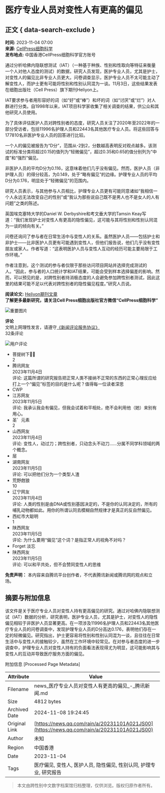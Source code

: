 # 医疗专业人员对变性人有更高的偏见

## 正文 { data-search-exclude }


**时间:** 2023-11-04 07:00  
**来源:** [CellPress细胞科学](https://news.qq.com/omn/author/8QIf3n5c7oUauz7R4gc%3D)  
**发布地点:** 中国香港CellPress细胞科学官方账号  

通过分析哈佛内隐联想测试（IAT）（一种基于种族、性别和性取向等特征来衡量一个人对他人态度的测试）的数据，研究人员发现，医护专业人员，尤其是护士，对变性人的偏见比非专业人员更大。问卷调查显示，医护专业人员不太可能主动了解变性人，而护士更有可能将性别和性别认同混为一谈。11月3日，这些结果发表在细胞出版社（Cell Press）旗下期刊Heliyon上。

IAT要求参与者用形容好的词（如“好”或“棒”）和坏的词（如“讨厌”或“烂”）对人群进行分类。自1998年以来，IAT项目科学家收集了相关调查的结果，供公众和其他研究人员使用。

为了具体评估医护人员对跨性别者的态度，研究人员关注了2020年至2022年的一部分受访者，包括11996名护理人员和22443名其他医疗专业人员。将这些回答与177810名非医护专业人员的回答进行比较。

一个人的偏见被报告为“D分”，范围从-2到2，分数越高表明反对观点越多。该测试的标准分类将超过0.15的值列为“轻微偏见”，超过0.35和0.65的值分别列为“中度”和“强烈”偏见。

非医护人员的平均D分为0.116，这意味着他们几乎没有偏见。然而，医护人员（非护理人员）的得分较高，为0.149，处于“略有偏见”的边缘。护理专业人员的平均D分为0.176，明显处于“轻微偏见”的范围内。

研究人员表示，与其他参与人员相比，护理专业人员更有可能同意诸如“我相信一个人永远无法改变自己的性别”或“我认为那些说自己既不是男人也不是女人的人有问题”之类的陈述。

英国埃克塞特大学的Daniel W. Derbyshire和考文垂大学的Tamsin Keay写道：“我们发现护士对变性人有更高的隐性偏见，这可能与其将性别和性别认同混为一谈的倾向有关。”

问卷还询问了参与者在日常生活中与变性人的关系。虽然医护人员——包括护士和非护士——比非医护人员更有可能遇到变性人，但他们报告说，他们几乎没有变性朋友或家人。作者写道：“这表明医护人员与变性人互动的经历可能主要局限于工作环境。”

作者注意到，这个测试的参与者仅限于那些访问项目网站并选择完成测试的人。“因此，参与者的人口统计学和IAT结果，可能会受到样本选择偏差的影响。然而，可以预见的是，对跨性别者持消极态度的人会避免参加跨性别者测试，因此这里的结果可能不足以代表对跨性别者的隐性偏见程度。”研究人员说。

**阅读论文:** [Heliyon期刊文章](https://cell.com/heliyon/fulltext/S2405-8440(23)07970-7)  
**了解更多最新研究，请关注Cell Press细胞出版社官方微信“CellPress细胞科学”**

![重要图片](https://inews.gtimg.com/newsapp_bt/0/1012205723968_6694/0)

**评论**  
文明上网理性发言，请遵守[《新闻评论服务协议》](https://new.qq.com/static/coralinfo.htm)  
32条评论

![用户评论](http://inews.gtimg.com/newsapp_ls/0/12597139796/0)  
- 菩提树下🖖🏼  
  2  
- 腾讯网友  
  2023年11月4日  
  评论: 这篇所谓的研究报告把正常人类不接纳不正常的东西的正常心理反应给打上一个“偏见”标签的目的是什么呢？值得每一位读者深思  
- CWP  
- 江苏网友  
  2023年11月5日  
  评论: 我承认我会有偏见，但我会试着和平相处，绝不会利用他（她）来别有用心。  
- 圣゜元素  
  2  
- 山西网友  
  2023年11月4日  
  评论: 变性人，动过刀；跨性别者，只动念头不动刀……分属不同学科领域的两个概念。  
- 层  
- 湖南网友  
  2023年11月5日  
  评论: 可以把他们分为一个类型人渣  
- 荒野甝狼  
  10  
- 辽宁网友  
  2023年11月4日  
  评论: 人类的性别是由DNA或性别基因决定的，不是你的认同决定的，所有的哺乳动物都如此。用你的所谓认同去模糊自然规律才是真正的反自然偏见。  
- 西虹市大聪明  
  1  
- 陕西网友  
  2023年11月5日  
  评论: 为什么要用“偏见”这个词？是指正常人的视角不对吗？  
- Forget 淡忘  
- 陕西网友  
  2023年11月5日  
  评论: 可以和平共处，但不会赞同变性人的思维  

**免责声明：** 本内容来自腾讯平台创作者，不代表腾讯新闻或腾讯网的观点和立场。

## 摘要与附加信息

<!-- tcd_abstract -->
该文件是关于医疗专业人员对变性人持有更高偏见的研究。通过对哈佛内隐联想测试（IAT）数据的分析，研究表明，医护专业人员，尤其是护士，对变性人的隐性偏见相较于非医护人员显著更高。在一项涉及11996名护理人员和22443名其他医疗专业人员的问卷调查中，发现护理专业人员的D分高达0.176，表明他们存在一定的轻微偏见。研究指出，护士更容易将性别和性别认同混为一谈，且往往在日常生活中与变性人的接触较少，虽然在工作环境中较常见。在对参与者态度的进一步调查中，护理专业人员对变性人持有的负面看法表现得尤为明显，这可能影响其与变性人的互动并导致医疗服务方面的偏见。
<!-- tcd_abstract_end -->

附加信息 [Processed Page Metadata]

| Attribute       | Value                                  |
|-----------------|----------------------------------------|
| Filename        | news_医疗专业人员对变性人有更高的偏见_-_腾讯新闻.md                             |
| Size            | 4812 bytes                           |
| Archived Date   | 2024-11-08 19:24:45                             |
| Original Link   | [https://news.qq.com/rain/a/20231101A021JS00](https://news.qq.com/rain/a/20231101A021JS00)                       |
| Author          | 未知                               |
| Region          | 中国香港                               |
| Date            | 2023-11-04                                 |
| Tags            | 医疗偏见, 变性人, 医护人员, 隐性偏见, 性别认同, 护理专业, 研究报告                                 |
>
> 本文由跨性别中文数字档案馆归档整理，仅供浏览。版权归原作者所有。
>